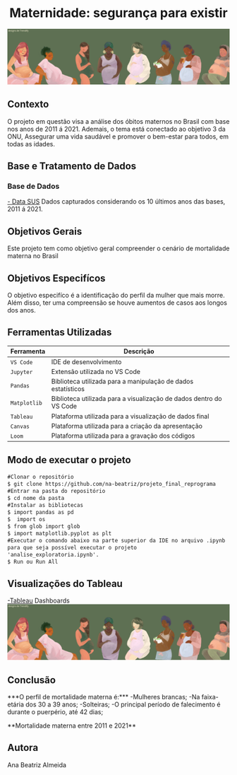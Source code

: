 <h1 align="center">Maternidade: segurança para existir</h1>

<p align="center">
<img src="./img/capa_md.png"/>
</p>

<h2> Contexto </h2>
<p> 
O projeto em questão visa a análise dos óbitos maternos no Brasil com base nos anos de 2011 á 2021. Ademais, o tema está conectado ao objetivo 3 da ONU, Assegurar uma vida saudável e promover o bem-estar para todos, em todas as idades.
</p>

<h2> Base e Tratamento de Dados </h2>
<h3> Base de Dados </h3>
<p> 
  <a href=“http://tabnet.datasus.gov.br/cgi/tabcgi.exe?sim/cnv/mat10uf.def“>- Data SUS</a>
  Dados capturados considerando os 10 últimos anos das bases, 2011 á 2021.
</p>

<h2> Objetivos Gerais </h2>
<p> 
  Este projeto tem como objetivo geral compreender o cenário de mortalidade materna no Brasil
</p>

<h2> Objetivos Especifícos </h2>
<p> 
O objetivo especifíco é a identificação do perfil da mulher que mais morre. Além disso, ter uma compreensão se houve aumentos de casos aos longos dos anos.
</p>

<h2> Ferramentas Utilizadas </h2>

| Ferramenta | Descrição |
| --- | --- |
| `VS Code` | IDE de desenvolvimento |
| `Jupyter` | Extensão utilizada no VS Code |
| `Pandas` | Biblioteca utilizada para a manipulação de dados estatísticos |
| `Matplotlib` | Biblioteca utilizada para a visualização de dados dentro do VS Code |
| `Tableau` | Plataforma utilizada para a visualização de dados final |
| `Canvas` | Plataforma utilizada para a criação da apresentação |
| `Loom` | Plataforma utilizada para a gravação dos códigos |

<h2> Modo de executar o projeto </h2>

```
#Clonar o repositório 
$ git clone https://github.com/na-beatriz/projeto_final_reprograma
#Entrar na pasta do repositório 
$ cd nome da pasta
#Instalar as bibliotecas
$ import pandas as pd
$  import os
$ from glob import glob
$ import matplotlib.pyplot as plt
#Executar o comando abaixo na parte superior da IDE no arquivo .ipynb para que seja possível executar o projeto 'analise_exploratoria.ipynb'.
$ Run ou Run All
```

<h2> Visualizações do Tableau </h2>
<p> 
<a href=“http://tabnet.datasus.gov.br/cgi/tabcgi.exe?sim/cnv/mat10uf.def“>-Tableau</a>
Dashboards
<img src="./img/capa_md.png"/>
</p>

<h2> Conclusão </h2>
<p> 
***O perfil de mortalidade materna é:***
-Mulheres brancas;
-Na faixa-etária dos 30 a 39 anos;
-Solteiras;
-O principal período de falecimento é durante o puerpério, até 42 dias;
</p>
<p>
**Mortalidade materna entre 2011 e 2021**

</p>
<h2> Autora </h2>
Ana Beatriz Almeida
